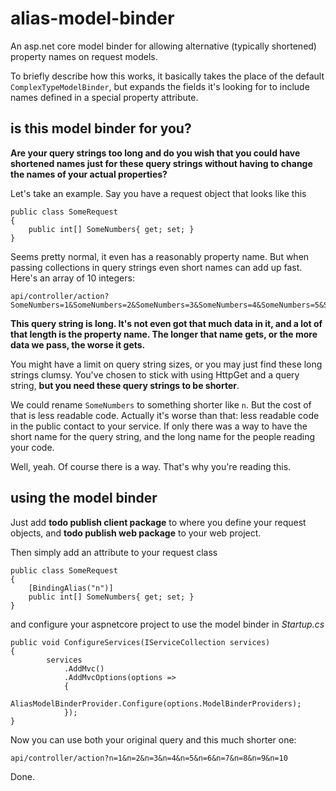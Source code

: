 # alias-model-binder

An asp.net core model binder for allowing alternative (typically shortened) property names on request models.

To briefly describe how this works, it basically takes the place of the default `ComplexTypeModelBinder`, but expands the fields it's looking for to include names defined in a special property attribute.

## is this model binder for you?

**Are your query strings too long and do you wish that you could have shortened names just for these query strings without having to change the names of your actual properties?**

Let's take an example. Say you have a request object that looks like this

	public class SomeRequest
	{
   		public int[] SomeNumbers{ get; set; }
	}
    
Seems pretty normal, it even has a reasonably property name. But when passing collections in query strings even short names can add up fast. Here's an array of 10 integers:
    
    api/controller/action?SomeNumbers=1&SomeNumbers=2&SomeNumbers=3&SomeNumbers=4&SomeNumbers=5&SomeNumbers=6&SomeNumbers=7&SomeNumbers=8&SomeNumbers=9&SomeNumbers=10

**This query string is long. It's not even got that much data in it, and a lot of that length is the property name. The longer that name gets, or the more data we pass, the worse it gets.**

You might have a limit on query string sizes, or you may just find these long strings clumsy. You've chosen to stick with using HttpGet and a query string, **but you need these query strings to be shorter**.

We could rename `SomeNumbers` to something shorter like `n`. But the cost of that is less readable code. Actually it's worse than that: less readable code in the public contact to your service. If only there was a way to have the short name for the query string, and the long name for the people reading your code. 

Well, yeah. Of course there is a way. That's why you're reading this.


## using the model binder

Just add **todo publish client package** to where you define your request objects, and **todo publish web package** to your web project.

Then simply add an attribute to your request class

    public class SomeRequest
	{
    	[BindingAlias("n")]
   		public int[] SomeNumbers{ get; set; }
	}



and configure your aspnetcore project to use the model binder in *Startup.cs*

    public void ConfigureServices(IServiceCollection services)
    {
            services
                .AddMvc()
                .AddMvcOptions(options =>
                {
                    AliasModelBinderProvider.Configure(options.ModelBinderProviders);
                });
    }
    
    
Now you can use both your original query and this much shorter one:

    api/controller/action?n=1&n=2&n=3&n=4&n=5&n=6&n=7&n=8&n=9&n=10
    
Done.
